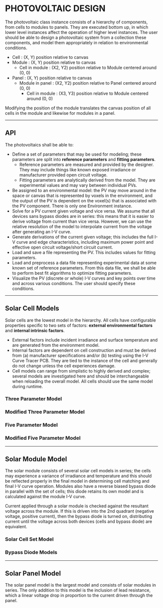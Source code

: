# PHOTOVOLTAIC DESIGN

The photovoltaic class instance consists of a hierarchy of components, from
cells to modules to panels. They are executed bottom up, in which lower level
instances affect the operation of higher level instances. The user should be
able to design a photovoltaic system from a collection these components, and
model them appropriately in relation to environmental conditions.

- Cell : (X, Y) position relative to canvas
- Module : (X, Y) position relative to canvas
  - Cell in module : (X2, Y2) position relative to Module centered around (0, 0)
- Panel : (X, Y) position relative to canvas
  - Module in panel : (X2, Y2) position relative to Panel centered around (0, 0)
    - Cell in module : (X3, Y3) position relative to Module centered around (0, 0)
        
Modifying the position of the module translates the canvas position of all cells
in the module and likewise for modules in a panel.

---

## API

The photovoltaics shall be able to:

- Define a set of parameters that may be used for modeling; these parameters are
  split into **reference parameters** and **fitting parameters**.
  - Reference parameters are measured and provided by the designer. They may
    include things like known exposed irradiance or manufacturer provided open
    circuit voltage.
  - Fitting parameters are analytically derived from the model. They are
    experimental values and may vary between individual PVs.
- Be assigned to an environmental model: the PV may move around in the space or
  canvas that is represented by voxels in the environment, and the output of the
  PV is dependent on the voxel(s) that is associated with the PV component.
  There is only one Environment instance.
- Solve for a PV current given voltage and vice versa. We assume that all
  devices sans bypass diodes are in series: this means that it is easier to
  derive voltage from current than vice versa. However, we can use the relative
  resolution of the model to interpolate current from the voltage after
  generating an I-V curve.
- Generate derivations of the current given voltage; this includes the full I-V
  curve and edge characteristics, including maximum power point and effective
  open circuit voltage/short circuit current.
- Load and save a file representing the PV. This includes values for fitting
  parameters. 
- Load and preprocess a data file representing experimental data at some known
  set of reference parameters. From this data file, we shall be able to perform
  best fit algorithms to optimize fitting parameters.
- Visualize the PV (discrete or whole) I-V curves and key points over time and
  across various conditions. The user should specify these conditions.

---

## Solar Cell Models

Solar cells are the lowest model in the hierarchy. All cells have configurable
properties specific to two sets of factors: **external environmental factors**
and **internal intrinsic factors**.  

- External factors include incident irradiance and surface temperature and are
  generated from the environment model.  
- Internal factors are dependent on cell construction and must be derived from
  (a) manufacturer specifications and/or (b) testing using the I-V Curve
  Tracer PCB. They are tied to the instance of the cell and generally do not
  change unless the cell experiences damage. 
- Cell models can range from simplistic to highly derived and complex; several 
  models are investigated here and should be interchangeable when reloading
  the overall model. All cells should use the same model during runtime. 

### Three Parameter Model

### Modified Three Parameter Model

### Five Parameter Model

### Modified Five Parameter Model

---

## Solar Module Model

The solar module consists of several solar cell models in series; the cells may
experience a variance of irradiance and temperature and this should be reflected
properly in the final model in determining cell matching and final I-V curve
operation. Modules also have a reverse biased bypass diode in parallel with the
set of cells; this diode retains its own model and is calculated against the
module I-V curve.

Current applied through a solar module is checked against the resultant voltage
across the module. If this is driven into the 2nd quadrant (negative voltage,
positive current), then the bypass diode is turned on, distributing current
until the voltage across both devices (cells and bypass diode) are equivalent.

### Solar Cell Set Model

### Bypass Diode Models

---

## Solar Panel Model

The solar panel model is the largest model and consists of solar modules in
series. The only addition to this model is the inclusion of lead resistance,
which a linear voltage drop in proportion to the current driven through the
panel.
